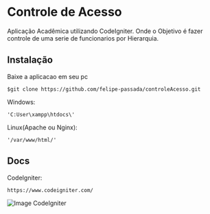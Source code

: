 # Controle de Acesso
Aplicação Acadêmica utilizando CodeIgniter.
Onde o Objetivo é fazer controle de uma serie de funcionarios por Hierarquia.

## Instalação
Baixe a aplicacao em seu pc
```
$git clone https://github.com/felipe-passada/controleAcesso.git
```
Windows:
```
'C:User\xampp\htdocs\'
```
Linux(Apache ou Nginx):
```
'/var/www/html/'
```
## Docs
CodeIgniter:
```
https://www.codeigniter.com/
```
![Image CodeIgniter](https://cdn-images-1.medium.com/max/2000/1*mdvbGnlXGkVbdyQskRKvcw.png)
